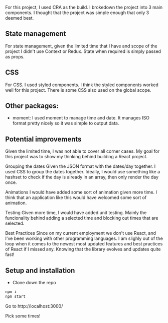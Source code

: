 For this project, I used CRA as the build. I brokedown the project into 3 main components. I thought that the project
was simple enough that only 3 deemed best. 

## State management
For state management, given the limited time that I have and scope of the project I didn't use Context or Redux. State when required is
simply passed as props.

## CSS
For CSS. I used styled components. I think the styled components worked well for this project. There is some CSS also used on the global scope.

## Other packages:
- moment:
  I used moment to manage time and date. It manages ISO format pretty nicely so it was simple to output data.
  
## Potential improvements
Given the limited time, I was not able to cover all corner cases. My goal for this project was to show my thinking 
behind building a React project.

Grouping the dates
Given the JSON format with the dates/day together. I used CSS to group the dates together. Ideally, I would use something like a hashset to check if 
the day is already in an array, then only render the day once.

Animations
I would have added some sort of animation given more time. I think that an application like this would have welcomed some sort of animation.

Testing
Given more time, I would have added unit testing. Mainly the funcionality behind adding a selected time and blocking out times that are selected.

Best Practices
Since on my current employment we don't use React, and I've been working with other programming languages. I am slighly out of the loop when it comes to the newest most updated features and best practices of React if I missed any. Knowing that the library evolves and updates quite fast!
  
## Setup and installation

- Clone down the repo
```bash
npm i
npm start
```
Go to http://localhost:3000/ 

Pick some times!
